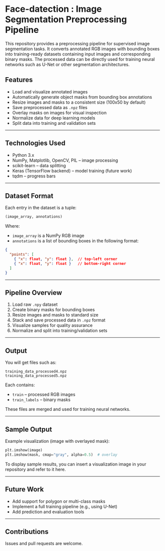 # Face-datection : Image Segmentation Preprocessing Pipeline
This repository provides a preprocessing pipeline for supervised image segmentation tasks. It converts annotated RGB images with bounding boxes into training-ready datasets containing input images and corresponding binary masks. The processed data can be directly used for training neural networks such as U-Net or other segmentation architectures.

## Features

- Load and visualize annotated images
- Automatically generate object masks from bounding box annotations
- Resize images and masks to a consistent size (100x50 by default)
- Save preprocessed data as `.npz` files
- Overlay masks on images for visual inspection
- Normalize data for deep learning models
- Split data into training and validation sets

---
## Technologies Used

- Python 3.x
- NumPy, Matplotlib, OpenCV, PIL – image processing
- scikit-learn – data splitting
- Keras (TensorFlow backend) – model training (future work)
- tqdm – progress bars

---
## Dataset Format

Each entry in the dataset is a tuple:

```python
(image_array, annotations)
````

Where:

* `image_array` is a NumPy RGB image
* `annotations` is a list of bounding boxes in the following format:

```json
{
  "points": [
    { "x": float, "y": float },  // top-left corner
    { "x": float, "y": float }   // bottom-right corner
  ]
}
```

---

## Pipeline Overview

1. Load raw `.npy` dataset
2. Create binary masks for bounding boxes
3. Resize images and masks to standard size
4. Stack and save processed data in `.npz` format
5. Visualize samples for quality assurance
6. Normalize and split into training/validation sets

---

## Output

You will get files such as:

```
training_data_processed4.npz
training_data_processed5.npz
```

Each contains:

* `train` – processed RGB images
* `train_labels` – binary masks

These files are merged and used for training neural networks.

---

## Sample Output

Example visualization (image with overlayed mask):

```python
plt.imshow(image)
plt.imshow(mask, cmap="gray", alpha=0.5)  # overlay
```

To display sample results, you can insert a visualization image in your repository and refer to it here.

---

## Future Work

* Add support for polygon or multi-class masks
* Implement a full training pipeline (e.g., using U-Net)
* Add prediction and evaluation tools
---

## Contributions

Issues and pull requests are welcome.

